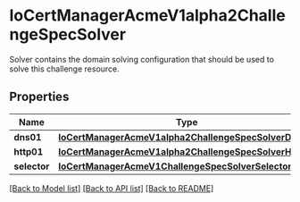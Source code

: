 # IoCertManagerAcmeV1alpha2ChallengeSpecSolver

Solver contains the domain solving configuration that should be used to solve this challenge resource.
## Properties
Name | Type | Description | Notes
------------ | ------------- | ------------- | -------------
**dns01** | [**IoCertManagerAcmeV1alpha2ChallengeSpecSolverDns01**](IoCertManagerAcmeV1alpha2ChallengeSpecSolverDns01.md) |  | [optional] 
**http01** | [**IoCertManagerAcmeV1alpha2ChallengeSpecSolverHttp01**](IoCertManagerAcmeV1alpha2ChallengeSpecSolverHttp01.md) |  | [optional] 
**selector** | [**IoCertManagerAcmeV1ChallengeSpecSolverSelector**](IoCertManagerAcmeV1ChallengeSpecSolverSelector.md) |  | [optional] 

[[Back to Model list]](../README.md#documentation-for-models) [[Back to API list]](../README.md#documentation-for-api-endpoints) [[Back to README]](../README.md)


